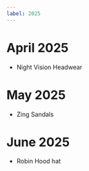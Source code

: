 ```yaml
---
label: 2025
---
```

# April 2025

- Night Vision Headwear

# May 2025

- Zing Sandals

# June 2025

- Robin Hood hat